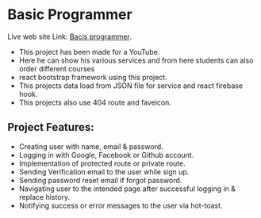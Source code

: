 # Basic Programmer

Live web site Link: [Bacis programmer](https://basic-programmer.web.app/).

- This project has been made for a YouTube.
- Here he can show his various services and from here students can also order different courses
- react bootstrap framework using this project.
- This projects data load from JSON file for service and react firebase hook.
- This projects also use 404 route and faveicon.

## Project Features:

- Creating user with name, email & password.
- Logging in with Google, Facebook or Github account.
- Implementation of protected route or private route.
- Sending Verification email to the user while sign up.
- Sending password reset email if forgot password.
- Navigating user to the intended page after successful logging in & replace history.
- Notifying success or error messages to the user via hot-toast.
